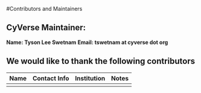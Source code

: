 #Contributors and Maintainers

## CyVerse Maintainer: 

**Name: Tyson Lee Swetnam**
**Email: tswetnam at cyverse dot org**

## We would like to thank the following contributors

|Name|Contact Info|Institution|Notes|
|----|------------|-----------|-----|
|||||
